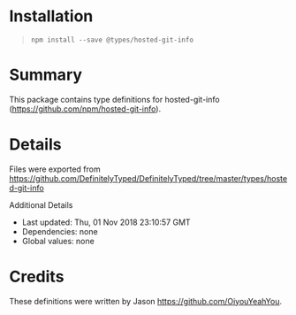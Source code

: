 # Installation
> `npm install --save @types/hosted-git-info`

# Summary
This package contains type definitions for hosted-git-info (https://github.com/npm/hosted-git-info).

# Details
Files were exported from https://github.com/DefinitelyTyped/DefinitelyTyped/tree/master/types/hosted-git-info

Additional Details
 * Last updated: Thu, 01 Nov 2018 23:10:57 GMT
 * Dependencies: none
 * Global values: none

# Credits
These definitions were written by Jason <https://github.com/OiyouYeahYou>.
